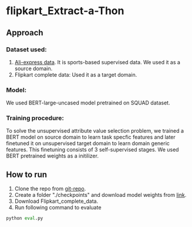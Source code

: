 # flipkart_Extract-a-Thon

## Approach
### Dataset used: 
1. [Ali-express data](https://raw.githubusercontent.com/lanmanok/ACL19_Scaling_Up_Open_Tagging/master/publish_data.txt). It is sports-based supervised data. We used it as a source domain. 
2. Flipkart complete data: Used it as a target domain.
### Model: 
We used BERT-large-uncased model pretrained on SQUAD dataset. 
### Training procedure:  
To solve the unsupervised attribute value selection problem, we trained a BERT model on source domain to learn task specfic features and later finetuned it on unsupervised target domain to learn domain generic features. This finetuning consists of 3 self-supervised stages. We used BERT pretrained weights as a initilizer. 

## How to run 
1. Clone the repo from [git-repo](https://github.com/1201amit/flipkart_Extract-a-Thon/new/master). 
2. Create a folder "./checkpoints" and download model weights from [link](https://indianinstituteofscience-my.sharepoint.com/:u:/g/personal/prajjwalm_iisc_ac_in/EZpn_1h28o1Dtyoz5VsT5JgBLMQP5ksqbnjgvpPUMrnB4Q?e=AmHA5A). 
3. Download Flipkart_complete_data. 
4. Run following command to evaluate
```python
python eval.py
```

